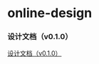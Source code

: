 # online-design

### 设计文档（v0.1.0）

[设计文档（v0.1.0）](https://github.com/chengjiang-09/online-design/blob/dev/doc/online-design%E8%AE%BE%E8%AE%A1%E6%96%87%E6%A1%A3.md)
